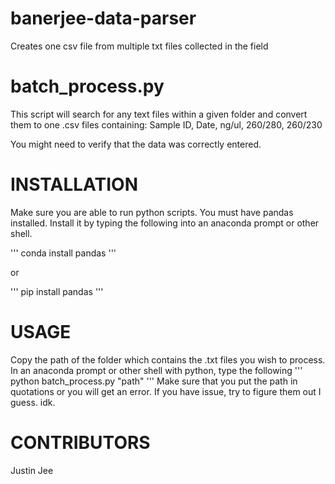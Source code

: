 # banerjee-data-parser
Creates one csv file from multiple txt files collected in the field

# batch_process.py

This script will search for any text files within a given folder and convert
them to one .csv files containing:
Sample ID, Date, ng/ul, 260/280, 260/230

You might need to verify that the data was correctly entered.

# INSTALLATION
Make sure you are able to run python scripts.
You must have pandas installed. Install it by typing the following into an 
anaconda prompt or other shell.

'''
conda install pandas
'''

or

'''
pip install pandas
'''
    
# USAGE

Copy the path of the folder which contains the .txt files you wish to process.
In an anaconda prompt or other shell with python, type the following
    '''
    python batch_process.py "path"
    '''
Make sure that you put the path in quotations or you will get an error.
If you have issue, try to figure them out I guess. idk.

# CONTRIBUTORS
Justin Jee
